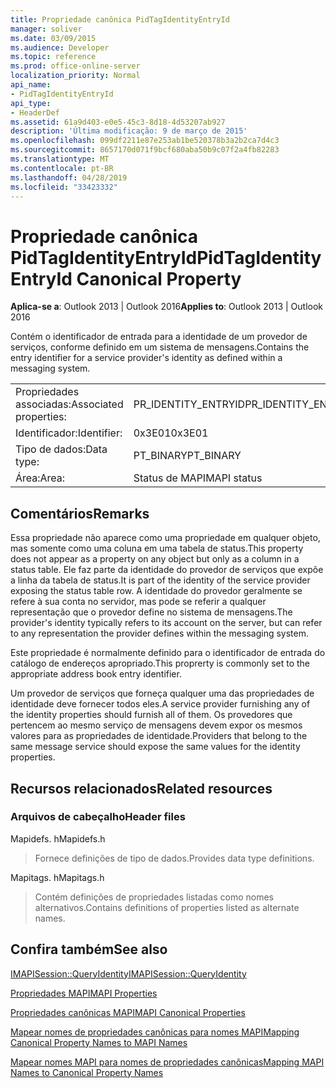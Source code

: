 ```yaml
---
title: Propriedade canônica PidTagIdentityEntryId
manager: soliver
ms.date: 03/09/2015
ms.audience: Developer
ms.topic: reference
ms.prod: office-online-server
localization_priority: Normal
api_name:
- PidTagIdentityEntryId
api_type:
- HeaderDef
ms.assetid: 61a9d403-e0e5-45c3-8d18-4d53207ab927
description: 'Última modificação: 9 de março de 2015'
ms.openlocfilehash: 099df2211e87e253ab1be520378b3a2b2ca7d4c3
ms.sourcegitcommit: 8657170d071f9bcf680aba50b9c07f2a4fb82283
ms.translationtype: MT
ms.contentlocale: pt-BR
ms.lasthandoff: 04/28/2019
ms.locfileid: "33423332"
---
```

# <a name="pidtagidentityentryid-canonical-property"></a><span data-ttu-id="60756-103">Propriedade canônica PidTagIdentityEntryId</span><span class="sxs-lookup"><span data-stu-id="60756-103">PidTagIdentityEntryId Canonical Property</span></span>

  
  
<span data-ttu-id="60756-104">**Aplica-se a**: Outlook 2013 | Outlook 2016</span><span class="sxs-lookup"><span data-stu-id="60756-104">**Applies to**: Outlook 2013 | Outlook 2016</span></span> 
  
<span data-ttu-id="60756-105">Contém o identificador de entrada para a identidade de um provedor de serviços, conforme definido em um sistema de mensagens.</span><span class="sxs-lookup"><span data-stu-id="60756-105">Contains the entry identifier for a service provider's identity as defined within a messaging system.</span></span> 
  
|||
|:-----|:-----|
|<span data-ttu-id="60756-106">Propriedades associadas:</span><span class="sxs-lookup"><span data-stu-id="60756-106">Associated properties:</span></span>  <br/> |<span data-ttu-id="60756-107">PR_IDENTITY_ENTRYID</span><span class="sxs-lookup"><span data-stu-id="60756-107">PR_IDENTITY_ENTRYID</span></span>  <br/> |
|<span data-ttu-id="60756-108">Identificador:</span><span class="sxs-lookup"><span data-stu-id="60756-108">Identifier:</span></span>  <br/> |<span data-ttu-id="60756-109">0x3E01</span><span class="sxs-lookup"><span data-stu-id="60756-109">0x3E01</span></span>  <br/> |
|<span data-ttu-id="60756-110">Tipo de dados:</span><span class="sxs-lookup"><span data-stu-id="60756-110">Data type:</span></span>  <br/> |<span data-ttu-id="60756-111">PT_BINARY</span><span class="sxs-lookup"><span data-stu-id="60756-111">PT_BINARY</span></span>  <br/> |
|<span data-ttu-id="60756-112">Área:</span><span class="sxs-lookup"><span data-stu-id="60756-112">Area:</span></span>  <br/> |<span data-ttu-id="60756-113">Status de MAPI</span><span class="sxs-lookup"><span data-stu-id="60756-113">MAPI status</span></span>  <br/> |
   
## <a name="remarks"></a><span data-ttu-id="60756-114">Comentários</span><span class="sxs-lookup"><span data-stu-id="60756-114">Remarks</span></span>

<span data-ttu-id="60756-115">Essa propriedade não aparece como uma propriedade em qualquer objeto, mas somente como uma coluna em uma tabela de status.</span><span class="sxs-lookup"><span data-stu-id="60756-115">This property does not appear as a property on any object but only as a column in a status table.</span></span> <span data-ttu-id="60756-116">Ele faz parte da identidade do provedor de serviços que expõe a linha da tabela de status.</span><span class="sxs-lookup"><span data-stu-id="60756-116">It is part of the identity of the service provider exposing the status table row.</span></span> <span data-ttu-id="60756-117">A identidade do provedor geralmente se refere à sua conta no servidor, mas pode se referir a qualquer representação que o provedor define no sistema de mensagens.</span><span class="sxs-lookup"><span data-stu-id="60756-117">The provider's identity typically refers to its account on the server, but can refer to any representation the provider defines within the messaging system.</span></span> 
  
<span data-ttu-id="60756-118">Este propriedade é normalmente definido para o identificador de entrada do catálogo de endereços apropriado.</span><span class="sxs-lookup"><span data-stu-id="60756-118">This proprerty is commonly set to the appropriate address book entry identifier.</span></span> 
  
<span data-ttu-id="60756-119">Um provedor de serviços que forneça qualquer uma das propriedades de identidade deve fornecer todos eles.</span><span class="sxs-lookup"><span data-stu-id="60756-119">A service provider furnishing any of the identity properties should furnish all of them.</span></span> <span data-ttu-id="60756-120">Os provedores que pertencem ao mesmo serviço de mensagens devem expor os mesmos valores para as propriedades de identidade.</span><span class="sxs-lookup"><span data-stu-id="60756-120">Providers that belong to the same message service should expose the same values for the identity properties.</span></span> 
  
## <a name="related-resources"></a><span data-ttu-id="60756-121">Recursos relacionados</span><span class="sxs-lookup"><span data-stu-id="60756-121">Related resources</span></span>

### <a name="header-files"></a><span data-ttu-id="60756-122">Arquivos de cabeçalho</span><span class="sxs-lookup"><span data-stu-id="60756-122">Header files</span></span>

<span data-ttu-id="60756-123">Mapidefs. h</span><span class="sxs-lookup"><span data-stu-id="60756-123">Mapidefs.h</span></span>
  
> <span data-ttu-id="60756-124">Fornece definições de tipo de dados.</span><span class="sxs-lookup"><span data-stu-id="60756-124">Provides data type definitions.</span></span>
    
<span data-ttu-id="60756-125">Mapitags. h</span><span class="sxs-lookup"><span data-stu-id="60756-125">Mapitags.h</span></span>
  
> <span data-ttu-id="60756-126">Contém definições de propriedades listadas como nomes alternativos.</span><span class="sxs-lookup"><span data-stu-id="60756-126">Contains definitions of properties listed as alternate names.</span></span>
    
## <a name="see-also"></a><span data-ttu-id="60756-127">Confira também</span><span class="sxs-lookup"><span data-stu-id="60756-127">See also</span></span>



[<span data-ttu-id="60756-128">IMAPISession::QueryIdentity</span><span class="sxs-lookup"><span data-stu-id="60756-128">IMAPISession::QueryIdentity</span></span>](imapisession-queryidentity.md)


[<span data-ttu-id="60756-129">Propriedades MAPI</span><span class="sxs-lookup"><span data-stu-id="60756-129">MAPI Properties</span></span>](mapi-properties.md)
  
[<span data-ttu-id="60756-130">Propriedades canônicas MAPI</span><span class="sxs-lookup"><span data-stu-id="60756-130">MAPI Canonical Properties</span></span>](mapi-canonical-properties.md)
  
[<span data-ttu-id="60756-131">Mapear nomes de propriedades canônicas para nomes MAPI</span><span class="sxs-lookup"><span data-stu-id="60756-131">Mapping Canonical Property Names to MAPI Names</span></span>](mapping-canonical-property-names-to-mapi-names.md)
  
[<span data-ttu-id="60756-132">Mapear nomes MAPI para nomes de propriedades canônicas</span><span class="sxs-lookup"><span data-stu-id="60756-132">Mapping MAPI Names to Canonical Property Names</span></span>](mapping-mapi-names-to-canonical-property-names.md)

